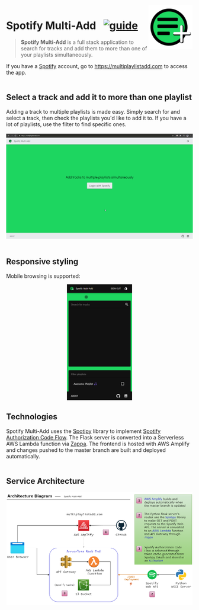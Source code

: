 <img src="front_end/src/assets/appicon.svg" align="right" height="120px" />

# Spotify Multi-Add &nbsp; [![guide](https://img.shields.io/badge/Link-https%3A%2F%2Fmultiplaylistadd.com-brightgreen)](https://multiplaylistadd.com)

> **Spotify Multi-Add** is a full stack application to search for tracks and add them to 
> more than one of your playlists simultaneously.

If you have a [Spotify](https://www.spotify.com/) account, go to https://multiplaylistadd.com to access the app. 
<br>
<br>
## Select a track and add it to more than one playlist
Adding a track to multiple playlists is made easy. Simply search for and select a track, then check the playlists you'd like to add it to. If you have a lot of playlists, use the filter to find specific ones.
<br>
<br>
<img src="demo/DesktopDemo.gif">
<br>
<br>

## Responsive styling
Mobile browsing is supported: 
<p align="center"><img src="demo/MobileDemo.gif" width=35%></p>

## Technologies
Spotify Multi-Add uses the [Spotipy](https://spotipy.readthedocs.io/en/2.16.1/) library to implement [Spotify Authorization Code Flow](https://developer.spotify.com/documentation/general/guides/authorization-guide/#authorization-code-flow). The Flask server is converted into a Serverless AWS Lambda function via [Zappa](https://github.com/Miserlou/Zappa). The frontend is hosted with AWS Amplify and changes pushed to the master branch are built and deployed automatically.
<br>
<br>
## Service Architecture

<img src="demo/ArchitectureDiagram.png">